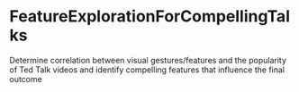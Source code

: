 # FeatureExplorationForCompellingTalks
Determine correlation between visual gestures/features and the popularity of Ted Talk videos and identify compelling features that influence the final outcome
